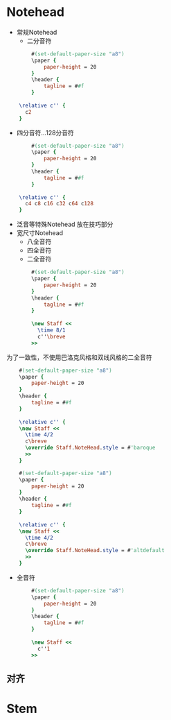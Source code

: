 # Notehead
* 常规Notehead
  * 二分音符

```lilypond
        #(set-default-paper-size "a8")
        \paper {
            paper-height = 20
        }
        \header {
            tagline = ##f
        }
            
    \relative c'' {
      c2
    }
```

  * 四分音符...128分音符

```lilypond
        #(set-default-paper-size "a8")
        \paper {
            paper-height = 20
        }
        \header {
            tagline = ##f
        }
            
    \relative c'' {
      c4 c8 c16 c32 c64 c128
    }
```
  * 泛音等特殊Notehead
    放在技巧部分
* 宽尺寸Notehead
  * 八全音符
  * 四全音符
  * 二全音符
```lilypond
        #(set-default-paper-size "a8")
        \paper {
            paper-height = 20
        }
        \header {
            tagline = ##f
        }
            
        \new Staff <<
          \time 8/1
          c''\breve
        >>
```
为了一致性，不使用巴洛克风格和双线风格的二全音符
```lilypond
    #(set-default-paper-size "a8")
    \paper {
        paper-height = 20
    }
    \header {
        tagline = ##f
    }
            
    \relative c'' {
    \new Staff <<
      \time 4/2
      c\breve
      \override Staff.NoteHead.style = #'baroque
      >>
    }
```
```lilypond
    #(set-default-paper-size "a8")
    \paper {
        paper-height = 20
    }
    \header {
        tagline = ##f
    }
            
    \relative c'' {
    \new Staff <<
      \time 4/2
      c\breve
      \override Staff.NoteHead.style = #'altdefault
      >>
    }
```
  * 全音符

```lilypond
        #(set-default-paper-size "a8")
        \paper {
            paper-height = 20
        }
        \header {
            tagline = ##f
        }
            
        \new Staff <<
          c''1
        >>
```

## 对齐

# Stem

